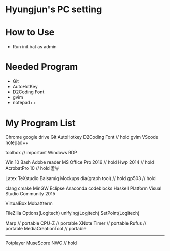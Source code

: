 # Hyungjun's PC setting

# How to Use
- Run init.bat as admin

# Needed Program
- Git
- AutoHotKey
- D2Coding Font
- gvim
- notepad++

# My Program List
Chrome
google drive
Git
AutoHotkey
D2Coding Font		// hold
gvim
VScode
notepad++

toolbox		// important
Windows RDP

Win 10 Bash
Adobe reader
MS Office Pro 2016	// hold
Hwp 2014		// hold
AcrobatPro 10		// hold
꿀뷰

Latex
TeXstudio
Balsamiq Mockups
dia(graph tool)		// hold
gp503			// hold

clang
cmake
MinGW
Eclipse
Anaconda
codeblocks
Haskell Platform
Visual Studio Community 2015

VirtualBox
MobaXterm

FileZilla
Options(Logitech)
unifying(Logitech)
SetPoint(Logitech)

Marp			// portable
CPU-Z			// portable
XNote Timer		// portable
Rufus			// portable
MediaCreationTool	// portable

-------------------------------------------
Potplayer
MuseScore
NWC			// hold
